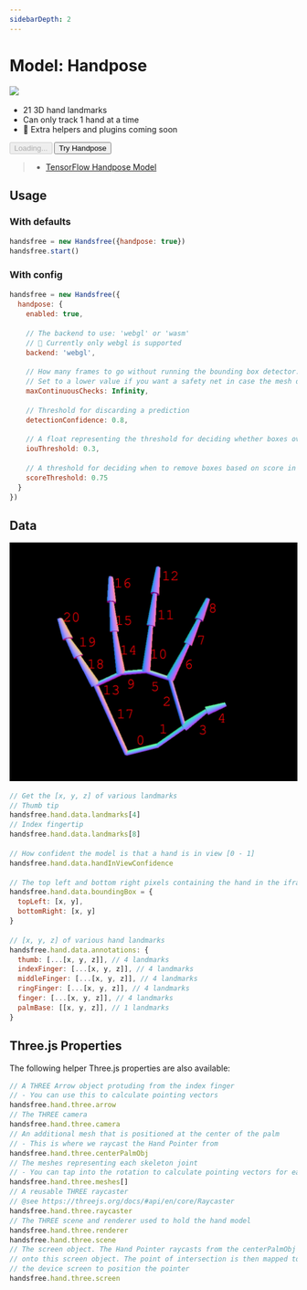 ```yaml
---
sidebarDepth: 2
---
```

# Model: Handpose


<div class="window mb-md">
  <div class="window-body">
    <div class="row">
      <div class="col-6">
        <img src="https://media0.giphy.com/media/BPUnqDBgTav2yCfJjE/giphy.gif" />
      </div>
      <div class="col-6">
        <ul>
          <li>21 3D hand landmarks</li>
          <li>Can only track 1 hand at a time</li>
          <li>📅 Extra helpers and plugins coming soon</li>
        </ul>
        <div>
          <HandsfreeToggle class="full-width handsfree-hide-when-started-without-handpose" text-off="Try Handpose" text-on="Stop Handpose" :opts="demoOpts" />
          <button class="handsfree-show-when-started-without-handpose handsfree-show-when-loading" disabled><Fa-Spinner spin /> Loading...</button>
          <button class="handsfree-show-when-started-without-handpose handsfree-hide-when-loading" @click="startDemo"><Fa-Video /> Try Handpose</button>
        </div>
      </div>
    </div>
  </div>
</div>

> - [TensorFlow Handpose Model](https://github.com/tensorflow/tfjs-models/tree/master/handpose)

## Usage

### With defaults

```js
handsfree = new Handsfree({handpose: true})
handsfree.start()
```

### With config

```js
handsfree = new Handsfree({
  handpose: {
    enabled: true,

    // The backend to use: 'webgl' or 'wasm'
    // 🚨 Currently only webgl is supported
    backend: 'webgl',

    // How many frames to go without running the bounding box detector. 
    // Set to a lower value if you want a safety net in case the mesh detector produces consistently flawed predictions.
    maxContinuousChecks: Infinity,

    // Threshold for discarding a prediction
    detectionConfidence: 0.8,

    // A float representing the threshold for deciding whether boxes overlap too much in non-maximum suppression. Must be between [0, 1]
    iouThreshold: 0.3,

    // A threshold for deciding when to remove boxes based on score in non-maximum suppression.
    scoreThreshold: 0.75
  }
})
```

## Data

![](/hand-indices.jpg)

```js
// Get the [x, y, z] of various landmarks
// Thumb tip
handsfree.hand.data.landmarks[4]
// Index fingertip
handsfree.hand.data.landmarks[8]

// How confident the model is that a hand is in view [0 - 1]
handsfree.hand.data.handInViewConfidence

// The top left and bottom right pixels containing the hand in the iframe
handsfree.hand.data.boundingBox = {
  topLeft: [x, y],
  bottomRight: [x, y]
}

// [x, y, z] of various hand landmarks
handsfree.hand.data.annotations: {
  thumb: [...[x, y, z]], // 4 landmarks
  indexFinger: [...[x, y, z]], // 4 landmarks
  middleFinger: [...[x, y, z]], // 4 landmarks
  ringFinger: [...[x, y, z]], // 4 landmarks
  finger: [...[x, y, z]], // 4 landmarks
  palmBase: [[x, y, z]], // 1 landmarks
}
```

## Three.js Properties

The following helper Three.js properties are also available:

```js
// A THREE Arrow object protuding from the index finger
// - You can use this to calculate pointing vectors
handsfree.hand.three.arrow
// The THREE camera
handsfree.hand.three.camera
// An additional mesh that is positioned at the center of the palm
// - This is where we raycast the Hand Pointer from
handsfree.hand.three.centerPalmObj
// The meshes representing each skeleton joint
// - You can tap into the rotation to calculate pointing vectors for each fingertip
handsfree.hand.three.meshes[]
// A reusable THREE raycaster
// @see https://threejs.org/docs/#api/en/core/Raycaster
handsfree.hand.three.raycaster
// The THREE scene and renderer used to hold the hand model
handsfree.hand.three.renderer
handsfree.hand.three.scene
// The screen object. The Hand Pointer raycasts from the centerPalmObj
// onto this screen object. The point of intersection is then mapped to
// the device screen to position the pointer
handsfree.hand.three.screen
```





<!-- Code -->
<script>
export default {
  data () {
    return {
      demoOpts: {
        weboji: false,
        hands: false,
        facemesh: false,
        pose: false,
        holistic: false,
        handpose: true
      }
    }
  },

  methods: {
    /**
     * Start the page with our preset options
     */
    startDemo () {
      this.$root.handsfree.update(this.demoOpts)
    }
  }
}
</script>